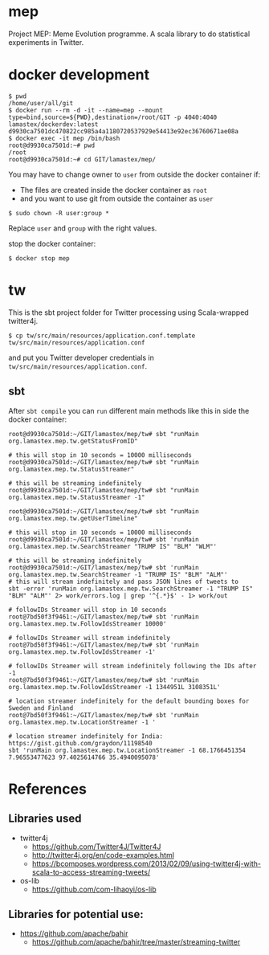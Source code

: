 # mep
Project MEP: Meme Evolution programme. A scala library to do statistical experiments in Twitter. 

# docker development

```
$ pwd
/home/user/all/git
$ docker run --rm -d -it --name=mep --mount type=bind,source=${PWD},destination=/root/GIT -p 4040:4040 lamastex/dockerdev:latest
d9930ca7501dc470822cc985a4a1180720537929e54413e92ec36760671ae08a
$ docker exec -it mep /bin/bash
root@d9930ca7501d:~# pwd
/root
root@d9930ca7501d:~# cd GIT/lamastex/mep/
```

You may have to change owner to `user` from outside the docker container if:

-  The files are created inside the docker container as `root`
- and you want to use git from outside the container as `user`

```
$ sudo chown -R user:group *
```
Replace `user` and `group` with the right values.

stop the docker container:
```
$ docker stop mep
```

# tw

This is the sbt project folder for Twitter processing using Scala-wrapped twitter4j.

```
$ cp tw/src/main/resources/application.conf.template tw/src/main/resources/application.conf  
```
and put you Twitter developer credentials in `tw/src/main/resources/application.conf`.

## sbt

After `sbt compile` you can `run` different main methods like this in side the docker container:
```
root@d9930ca7501d:~/GIT/lamastex/mep/tw# sbt "runMain org.lamastex.mep.tw.getStatusFromID"

# this will stop in 10 seconds = 10000 milliseconds 
root@d9930ca7501d:~/GIT/lamastex/mep/tw# sbt "runMain org.lamastex.mep.tw.StatusStreamer"

# this will be streaming indefinitely
root@d9930ca7501d:~/GIT/lamastex/mep/tw# sbt "runMain org.lamastex.mep.tw.StatusStreamer -1"

root@d9930ca7501d:~/GIT/lamastex/mep/tw# sbt "runMain org.lamastex.mep.tw.getUserTimeline"

# this will stop in 10 seconds = 10000 milliseconds 
root@d9930ca7501d:~/GIT/lamastex/mep/tw# sbt 'runMain org.lamastex.mep.tw.SearchStreamer "TRUMP IS" "BLM" "WLM"' 

# this will be streaming indefinitely
root@d9930ca7501d:~/GIT/lamastex/mep/tw# sbt 'runMain org.lamastex.mep.tw.SearchStreamer -1 "TRUMP IS" "BLM" "ALM"' 
# this will stream indefinitely and pass JSON lines of tweets to 
sbt -error 'runMain org.lamastex.mep.tw.SearchStreamer -1 "TRUMP IS" "BLM" "ALM"' 2> work/errors.log | grep '^{.*}$' - 1> work/out

# followIDs Streamer will stop in 10 seconds
root@7bd50f3f9461:~/GIT/lamastex/mep/tw# sbt 'runMain org.lamastex.mep.tw.FollowIdsStreamer 10000'

# followIDs Streamer will stream indefinitely
root@7bd50f3f9461:~/GIT/lamastex/mep/tw# sbt 'runMain org.lamastex.mep.tw.FollowIdsStreamer -1'

# followIDs Streamer will stream indefinitely following the IDs after -1
root@7bd50f3f9461:~/GIT/lamastex/mep/tw# sbt 'runMain org.lamastex.mep.tw.FollowIdsStreamer -1 1344951L 3108351L'

# location streamer indefinitely for the default bounding boxes for Sweden and Finland
root@7bd50f3f9461:~/GIT/lamastex/mep/tw# sbt 'runMain org.lamastex.mep.tw.LocationStreamer -1 '

# location streamer indefinitely for India: https://gist.github.com/graydon/11198540
sbt 'runMain org.lamastex.mep.tw.LocationStreamer -1 68.1766451354 7.96553477623 97.4025614766 35.4940095078'
```

# References

## Libraries used

- twitter4j
  - https://github.com/Twitter4J/Twitter4J
  - http://twitter4j.org/en/code-examples.html
  - https://bcomposes.wordpress.com/2013/02/09/using-twitter4j-with-scala-to-access-streaming-tweets/
- os-lib
  - https://github.com/com-lihaoyi/os-lib

## Libraries for potential use:

- https://github.com/apache/bahir
  - https://github.com/apache/bahir/tree/master/streaming-twitter
